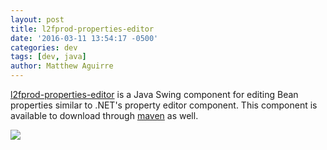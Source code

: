```yaml
---
layout: post
title: l2fprod-properties-editor
date: '2016-03-11 13:54:17 -0500'
categories: dev
tags: [dev, java]
author: Matthew Aguirre
---
```


[l2fprod-properties-editor](https://github.com/ZenHarbinger/l2fprod-properties-editor) is a Java Swing component for editing Bean properties similar to .NET's property editor component.  This component is available to download through [maven](http://mvnrepository.com/artifact/org.tros/l2fprod-properties-editor) as well.  

![]({{site.baseurl}}/tros-images/l2fprod-screen.png)
